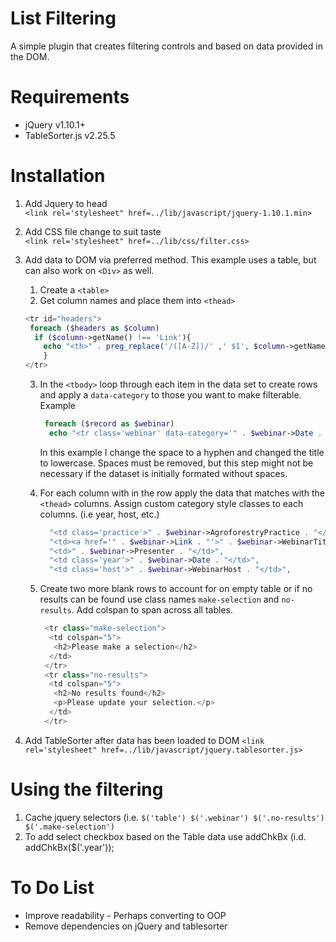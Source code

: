 # List Filtering

A simple plugin that creates filtering controls and based on data provided in the DOM. 

# Requirements

* jQuery v1.10.1+
* TableSorter.js v2.25.5

# Installation

1. Add Jquery to head  
`<link rel='stylesheet" href=../lib/javascript/jquery-1.10.1.min>`  

2. Add CSS file change to suit taste  
`<link rel='stylesheet" href=../lib/css/filter.css>`

3. Add data to DOM via preferred method. This example uses a table, but can also work on `<Div>` as well.
    1. Create a `<table>`  
    2. Get column names and place them into `<thead>`
    ```PHP
    <tr id="headers">  
     foreach ($headers as $column)  
      if ($column->getName() !== 'Link'){  
        echo "<th>" . preg_replace('/([A-Z])/' ,' $1', $column->getName()) . "</th>";
	    }  
    </tr>   
    ```
    
    
    
    3. In the `<tbody>` loop through each item in the data set to create rows and apply a `data-category` to those you want to make filterable. Example
        ```PHP
         foreach ($record as $webinar)
          echo "<tr class='webinar' data-category='" . $webinar->Date . " " . preg_replace('/\s+/', '-', strtolower($webinar->AgroforestryPractice)) . " " . preg_replace('/\s+/', '-', strtolower($webinar->WebinarHost)) . "'>",
          ```  
       In this example I change the space to a hyphen and changed the title to lowercase. Spaces must be removed, but this step  might not be necessary if the dataset is initially formated without spaces.   
  
   4. For each column with in the row apply the data that matches with the `<thead>` columns. Assign custom category style classes to each columns. (i.e year, host, etc.)
        ```PHP
          "<td class='practice'>" . $webinar->AgroforestryPractice . "</td>",
          "<td><a href='" . $webinar->Link . "'>" . $webinar->WebinarTitle . "</a></td>",
          "<td>" . $webinar->Presenter . "</td>",
          "<td class='year'>" . $webinar->Date . "</td>",
          "<td class='host'>" . $webinar->WebinarHost . "</td>",
        ```
   5. Create two more blank rows to account for on empty table or if no results can be found use class names `make-selection` and `no-results`. Add colspan to span across all tables.
        ```PHP
         <tr class="make-selection">
          <td colspan="5">
           <h2>Please make a selection</h2>
          </td>
         </tr>
         <tr class="no-results">
          <td colspan="5">
           <h2>No results found</h2>
           <p>Please update your selection.</p>
          </td>
         </tr>
        ```

4. Add TableSorter after data has been loaded to DOM
`<link rel='stylesheet" href=../lib/javascript/jquery.tablesorter.js>`  

# Using the filtering

1. Cache jquery selectors (i.e. `$('table') $('.webinar') $('.no-results') $('.make-selection')`  
2. To add select checkbox based on the Table data use addChkBx (i.d. addChkBx($('.year')); 

# To Do List
  * Improve readability - Perhaps converting to OOP
  * Remove dependencies on jQuery and tablesorter
